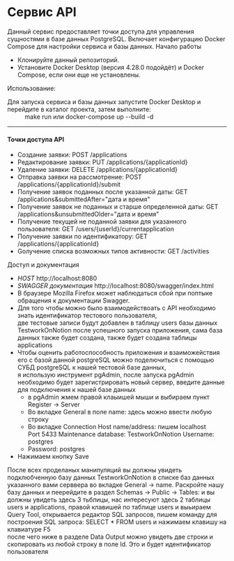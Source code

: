 
# Cервис API

Данный сервис предоставляет точки доступа для управления сущностями в базе данных PostgreSQL. Включает конфигурацию Docker Compose для настройки сервиса и базы данных.
Начало работы
<ul>
    <li> Клонируйте данный репозиторий. </li>
    <li> Установите Docker Desktop (версия 4.28.0 подойдёт) и Docker Compose, если они еще не установлены. </li>
</ul>
<dl> Использование: </dl>
<dt> Для запуска сервиса и базы данных запустите Docker Desktop и перейдите в каталог проекта, затем выполните: </dt>
<dd> make run или docker-compose up --build -d </dd>
<hr />
<p>
    <h4>Точки доступа API</h4>
</p>
<ul>
    <li> Создание заявки: POST /applications </li>
    <li> Редактирование заявки: PUT /applications/{applicationId} </li>
    <li> Удаление заявки: DELETE /applications/{applicationId} </li>
    <li> Отправка заявки на рассмотрение: POST /applications/{applicationId}/submit </li>
    <li> Получение заявок поданных после указанной даты: GET /applications&submittedAfter="дата и время" </li>
    <li> Получение заявок не поданных и старше определенной даты: GET /applications&unsubmittedOlder="дата и время" </li>
    <li> Получение текущей не поданной заявки для указанного пользователя: GET /users/{userId}/currentapplication </li>
    <li> Получение заявки по идентификатору: GET /applications/{applicationId} </li>
    <li> Gолучение списка возможных типов активности: GET /activities </li>
</ul>
<p>Доступ и документация</p>
<span>
    <ul>
        <li>
            <i>HOST</i> http://localhost:8080 
        </li>
        <li>
            <i> SWAGGER документация </i> http://localhost:8080/swagger/index.html
        </li>
        <li>
           В браузере Mozilla Firefox может наблюдаться сбой при поптыке обращения к документации Swagger.
        </li>
        <li>
            Для того чтобы можно было взаимодействоать с API необходимо знать идентификатор тестового пользователя, <br/>
            две тестовые записи будут добавлен в таблицу users базы данных TestworkOnNotion после успешного запуска приложения,
            сама база данных также будет создана, также будет создана таблицы applications
        </li>
        <li>
            Чтобы оценить работоспособность приложения и взаиможействия его с базой данной postgreSQL можно поделючиться с помощью СУБД postgreSQL к нашей тестовой базе данных, <br/>
            я использую инструмент pgAdmin, после запуска pgAdmin необходимо будет зарегистрировать новый сервер, введите данные для подключения к нашей базе данных
            <ul>
                <li>в pgAdmin жмем правой клаыишей мыши и выбираем пункт Register -> Server</li>
                <li>Во вкладке General в поле name: здесь можно ввести любую строку</li>
                <li>Во вкладке Connection Host name/address: пишем localhost</li>
                <li<>Port 5433</li>
                <li<>Maintenance database: TestworkOnNotion</li>
                <li<>Username: postgres</li>
                <li>Password: postgres</ul>
                <li>Нажимаем кнопку Save</li>
            </ul>
        </li>
    </ul>
    <p>
        После всех проделаных манипуляций вы должны увидеть подклюбченную базу данных TestworkOnNotion в списке баз данных указанного вами серввера во вкладке General -> name. Раскройте нашу базу данных и пеерейдите в раздел Schemas -> Public -> Tables: и вы должны увидеть здесь 3 тьблицы, 
        нас интересуют здесь 2 таблицы users и applications, правой клавишей по таблице users и выьираем Query Tool, открывается редактор SQL запросов, пишем команду для построения SQL запроса: SELECT * FROM users и нажимаем клавишу на клавиатуре F5 <br />
        после чего ниже в разделе Data Output можно увидеть две строки и скопировать из любой строку в поле Id. Это и будет идентификатор пользователя
    </p>
</span>

